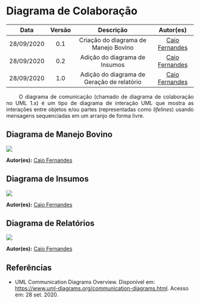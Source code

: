 # Diagrama de Colaboração

|    Data    | Versão |                Descrição                |                     Autor(es)                     |
| :--------: | :----: | :-------------------------------------: | :-------------------------------------------: |
| 28/09/2020 |  0.1   | Criação do diagrama de Manejo Bovino | [Caio Fernandes](https://github.com/caiovfernandes)
| 28/09/2020 |  0.2   | Adição do diagrama de Insumos | [Caio Fernandes](https://github.com/caiovfernandes)
| 28/09/2020 |  1.0   | Adição do diagrama de Geração de relatório | [Caio Fernandes](https://github.com/caiovfernandes)

<p align="justify"> &emsp;&emsp; O diagrama de comunicação (chamado de diagrama de colaboração no UML 1.x) é um tipo de diagrama de interação UML que mostra as interações entre objetos e/ou partes (representadas como <i>lifelines</i>) usando mensagens sequenciadas em um arranjo de forma livre.</p>


## Diagrama de Manejo Bovino
<img src="docs/Assets/Img/Modeling/
ColaborationDiagram/BovineManagement.png">

**Autor(es):** [Caio Fernandes](https://github.com/caiovfernandes)

## Diagrama de Insumos
<img src="docs/Assets/Img/Modeling/
ColaborationDiagram/Insumos.png">

**Autor(es):** [Caio Fernandes](https://github.com/caiovfernandes)

## Diagrama de Relatórios
<img src="docs/Assets/Img/Modeling/
ColaborationDiagram/GenerateReport.png">

**Autor(es):** [Caio Fernandes](https://github.com/caiovfernandes)


## Referências

* UML Communication Diagrams Overview. Disponível em: <https://www.uml-diagrams.org/communication-diagrams.html>. Acesso em: 28 set. 2020.
